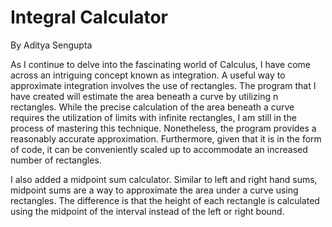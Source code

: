 # Integral Calculator
By Aditya Sengupta

As I continue to delve into the fascinating world of Calculus, I have come across an intriguing concept known as integration.
A useful way to approximate integration involves the use of rectangles. 
The program that I have created will estimate the area beneath a curve by utilizing n rectangles. 
While the precise calculation of the area beneath a curve requires the utilization of limits with infinite rectangles, I am still in the process of mastering this technique. 
Nonetheless, the program provides a reasonably accurate approximation. Furthermore, given that it is in the form of code, it can be conveniently scaled up to accommodate an increased number of rectangles.

I also added a midpoint sum calculator.
Similar to left and right hand sums, midpoint sums are a way to approximate the area under a curve using rectangles.
The difference is that the height of each rectangle is calculated using the midpoint of the interval instead of the left or right bound.
